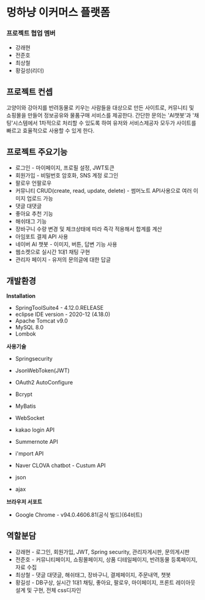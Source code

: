 
# 멍하냥 이커머스 플랫폼

### 프로젝트 협업 멤버

- 강래현
- 전준호
- 최상철
- 황길성(리더)



## 프로젝트 컨셉

   고양이와 강아지를 반려동물로 키우는 사람들을 대상으로 만든 사이트로,  커뮤니티 및 쇼핑몰을 만들어 정보공유와 물품구매 서비스를 제공한다.  간단한 문의는 'AI챗봇'과 '채팅'시스템에서 1차적으로 처리할 수 있도록 하여  유저와 서비스제공자 모두가 사이트를 빠르고 효율적으로 사용할 수 있게 한다. 



## 프로젝트 주요기능

- 로그인 - 마이페이지, 프로필 설정, JWT토큰
- 회원가입 - 비밀번호 암호화, SNS 계정 로그인  
- 팔로우 언팔로우
- 커뮤니티 CRUD(create, read, update, delete) - 썸머노트 API사용으로 여러 이미지 업로드 가능
- 댓글 대댓글
- 좋아요 추천 기능
- 해쉬태그 기능
- 장바구니 수량 변경 및 체크상태에 따라 즉각 적용해서 합계를 계산
- 아임포트 결제 API 사용
- 네이버 AI 챗봇 - 이미지, 버튼, 답변 기능 사용
- 웹소켓으로 실시간 1대1 채팅 구현
- 관리자 페이지 - 유저의 문의글에 대한 답글



## 개발환경

 **Installation**

- SpringToolSuite4 - 4.12.0.RELEASE
- eclipse IDE version - 2020-12 (4.18.0)
- Apache Tomcat v9.0
- MySQL 8.0
- Lombok



**사용기술**

- Springsecurity

- JsonWebToken(JWT)

- OAuth2 AutoConfigure

- Bcrypt

- MyBatis

- WebSocket

- kakao login API

- Summernote API

- i'mport API

- Naver CLOVA chatbot - Custum API

- json

- ajax

  

**브라우저 서포트**

- Google Chrome - v94.0.4606.81(공식 빌드)(64비트)





## 역할분담

- 강래현 - 로그인, 회원가입, JWT, Spring security, 관리자게시판, 문의게시판
- 전준호 - 커뮤니티페이지, 쇼핑몰페이지, 상품 디테일페이지, 반려동물 등록페이지, 자료 수집
- 최상철 - 댓글 대댓글, 해쉬태그, 장바구니, 결제페이지, 주문내역, 챗봇
- 황길성 - DB구상, 실시간 1대1 채팅, 좋아요, 팔로우, 마이페이지, 프론트 레이아웃 설계 및 구현, 전체 css디자인




